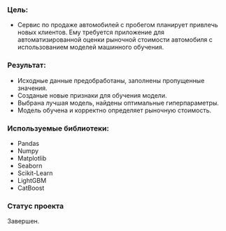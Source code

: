 ### Цель:
* Сервис по продаже автомобилей с пробегом планирует привлечь новых клиентов. Ему требуется приложение для автоматизированной оценки рыночной стоимости автомобиля с использованием моделей машинного обучения.

### Результат:
* Исходные данные предобработаны, заполнены пропущенные значения.
* Созданые новые признаки для обучения модели.
* Выбрана лучшая модель, найдены оптимальные гиперпараметры.
* Модель обучена и корректно определяет рыночную стоимость.

### Используемые библиотеки:
* Pandas
* Numpy
* Matplotlib
* Seaborn
* Scikit-Learn
* LightGBM
* CatBoost

### Статус проекта
Завершен.

